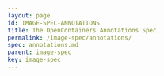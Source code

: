 ```yaml
---
layout: page
id: IMAGE-SPEC-ANNOTATIONS
title: The OpenContainers Annotations Spec
permalink: /image-spec/annotations/
spec: annotations.md
parent: image-spec
key: image-spec
---
```

